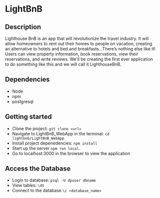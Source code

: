 # LightBnB

## Description

Lighthouse BnB is an app that will revolutionize the travel industry. It will allow homeowners to rent out their homes to people on vacation, creating an alternative to hotels and bed and breakfasts...There’s nothing else like it! Users can view property information, book reservations, view their reservations, and write reviews. We'll be creating the first ever application to do something like this and we will call it LighthouseBnB.

## Dependencies
- Node
- npm
- postgresql

## Getting started
- Clone the project: `git clone <url>`
- Navigate to LightBnB_WebApp in the terminal: `cd lightbnb/LightBnB_WebApp`
- Install project depenedencies: `npm install`
- Start up the server `npm run local`.
- Go to localhost:3000 in the browser to view the application

## Access the Database
- Login to database: `psql -U dpuser dbname`
- View tables: `\dt`
- Connect to the database `\c <database_name>`




